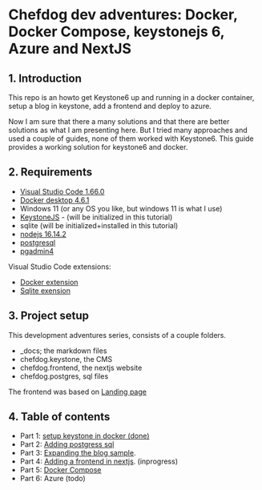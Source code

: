 # Chefdog dev adventures: Docker, Docker Compose, keystonejs 6, Azure and NextJS

## 1. Introduction

This repo is an howto get Keystone6 up and running in a docker container, setup a blog in keystone, add a frontend
and deploy to azure.

Now I am sure that there a many solutions and that there are better solutions as what I am presenting here. But I tried many approaches and used a couple of guides, none of them worked with Keystone6. This guide provides a working solution for keystone6 and docker. 

## 2. Requirements

- [Visual Studio Code 1.66.0](https://code.visualstudio.com/download)
- [Docker desktop 4.6.1](https://www.docker.com/get-started/)
- Windows 11 (or any OS you like, but windows 11 is what I use)
- [KeystoneJS](https://keystonejs.com/docs) -  (will be initialized in this tutorial)
- sqlite (will be initialized+installed in this tutorial)
- [nodejs 16.14.2](https://nodejs.org/en/)
- [postgresql](https://www.enterprisedb.com/downloads/postgres-postgresql-downloads)
- [pgadmin4](https://www.pgadmin.org/)

Visual Studio Code extensions:

- [Docker extension](https://marketplace.visualstudio.com/items?itemName=ms-azuretools.vscode-docker)
- [Sqlite exension](https://marketplace.visualstudio.com/items?itemName=alexcvzz.vscode-sqlite)

## 3. Project setup

This development adventures series, consists of a couple folders.
- _docs; the markdown files
- chefdog.keystone, the CMS
- chefdog.frontend, the nextjs website
- chefdog.postgres, sql files

The frontend was based on [Landing page](https://www.tailwindtoolbox.com/templates/landing-page-demo.php)

## 4. Table of contents

- Part 1: [setup keystone in docker (done)](/_docs/keystone6-part1.md)
- Part 2: [Adding postgress sql](/_docs/keystone6-part2.md)
- Part 3: [Expanding the blog sample](/_docs/keystone6-part3.md). 
- Part 4: [Adding a frontend in nextjs](/_docs/keystone6-part4.md). (inprogress)
- Part 5: [Docker Compose](/_docs/keystone6-part5.md) 
- Part 6: Azure (todo)

